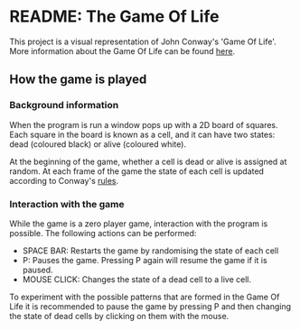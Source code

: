 # README: The Game Of Life

This project is a visual representation of John Conway's 'Game Of Life'. More information about the Game Of Life can be found [here](https://en.wikipedia.org/wiki/Conway%27s_Game_of_Life).

## How the game is played

### Background information

When the program is run a window pops up with a 2D board of squares. Each square in the board is known as a cell, and it can have two states: dead (coloured black) or alive (coloured white).

At the beginning of the game, whether a cell is dead or alive is assigned at random. At each frame of the game the state of each cell is updated according to Conway's [rules](https://en.wikipedia.org/wiki/Conway%27s_Game_of_Life#Rules).

### Interaction with the game

While the game is a zero player game, interaction with the program is possible. The following actions can be performed:

* SPACE BAR: Restarts the game by randomising the state of each cell
* P: Pauses the game. Pressing P again will resume the game if it is paused.
* MOUSE CLICK: Changes the state of a dead cell to a live cell.

To experiment with the possible patterns that are formed in the Game Of Life it is recommended to pause the game by pressing P and then changing the state of dead cells by clicking on them with the mouse.
